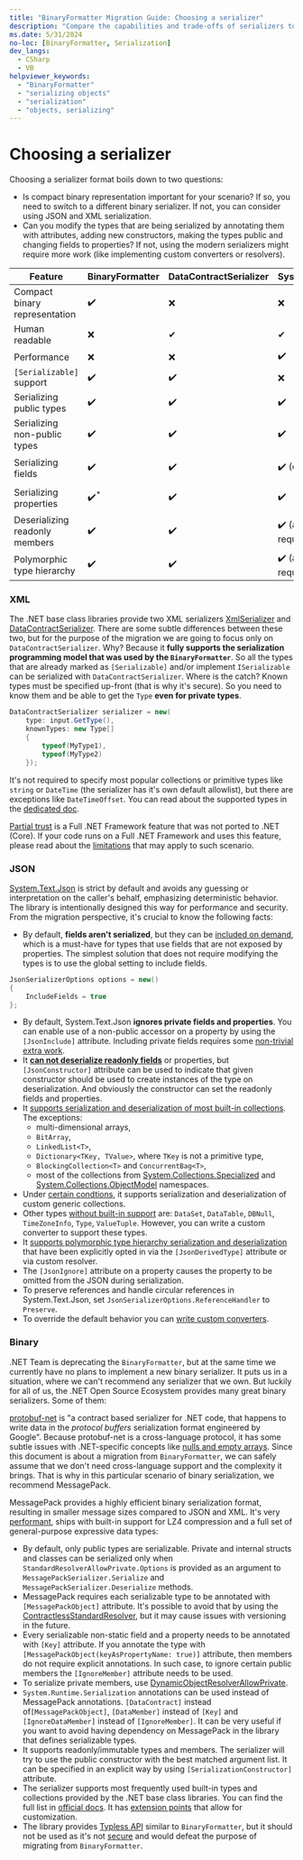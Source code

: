 ```yaml
---
title: "BinaryFormatter Migration Guide: Choosing a serializer"
description: "Compare the capabilities and trade-offs of serializers to choose a replacement for BinaryFormatter."
ms.date: 5/31/2024
no-loc: [BinaryFormatter, Serialization]
dev_langs:
  - CSharp
  - VB
helpviewer_keywords:
  - "BinaryFormatter"
  - "serializing objects"
  - "serialization"
  - "objects, serializing"
---
```


# Choosing a serializer

Choosing a serializer format boils down to two questions:

- Is compact binary representation important for your scenario? If so, you need to switch to a different binary serializer. If not, you can consider using JSON and XML serialization.
- Can you modify the types that are being serialized by annotating them with attributes, adding new constructors, making the types public and changing fields to properties? If not, using the modern serializers might require more work (like implementing custom converters or resolvers).

| Feature                                        | BinaryFormatter | DataContractSerializer | System.Text.Json        | MessagePack              |
|------------------------------------------------|-----------------|------------------------|-------------------------|--------------------------|
| Compact binary representation                  | ✔️              | ❌                      | ❌                      |  ✔️                       |
| Human readable                                 | ❌️              | ✔                      | ✔                      |  ❌                       |
| Performance                                    | ❌️              | ❌                      | ✔️                      |  ✔️✔️                     |
| `[Serializable]` support                       | ✔️              | ✔️                      | ❌                      |  ❌                       |
| Serializing public types                       | ✔️              | ✔️                      | ✔️                      |  ✔️                       |
| Serializing non-public types                   | ✔️              | ✔️                      | ✔️                      |  ✔️ (resolver required)   |
| Serializing fields                             | ✔️              | ✔️                      | ✔️ (opt in)             |  ✔️ (attribute required)  |
| Serializing properties                         | ✔️<sup>*</sup>  | ✔️                      | ✔️                      |  ✔️ (attribute required)  |
| Deserializing readonly members                 | ✔️              | ✔️                      | ✔️ (attribute required) |  ✔️                       |
| Polymorphic type hierarchy                     | ✔️              | ✔️                      | ✔️ (attribute required) |  ✔️ (attribute required)  |

### XML

The .NET base class libraries provide two XML serializers [XmlSerializer](https://learn.microsoft.com/en-us/dotnet/standard/serialization/introducing-xml-serialization) and [DataContractSerializer](https://learn.microsoft.com/dotnet/fundamentals/runtime-libraries/system-runtime-serialization-datacontractserializer). There are some subtle differences between these two, but for the purpose of the migration we are going to focus only on `DataContractSerializer`. Why? Because it **fully supports the serialization programming model that was used by the `BinaryFormatter`**. So all the types that are already marked as `[Serializable]` and/or implement `ISerializable` can be serialized with `DataContractSerializer`. Where is the catch? Known types must be specified up-front (that is why it's secure). So you need to know them and be able to get the `Type` **even for private types**.

```cs
DataContractSerializer serializer = new(
    type: input.GetType(),
    knownTypes: new Type[]
    {
        typeof(MyType1),
        typeof(MyType2)
    });
```

It's not required to specify most popular collections or primitive types like `string` or `DateTime` (the serializer has it's own default allowlist), but there are exceptions like `DateTimeOffset`. You can read about the supported types in the [dedicated doc](https://learn.microsoft.com/dotnet/framework/wcf/feature-details/types-supported-by-the-data-contract-serializer).

[Partial trust](https://learn.microsoft.com/dotnet/framework/wcf/feature-details/partial-trust) is a Full .NET Framework feature that was not ported to .NET (Core). If your code runs on a Full .NET Framework and uses this feature, please read about the [limitations](https://learn.microsoft.com/dotnet/framework/wcf/feature-details/types-supported-by-the-data-contract-serializer#limitations-of-using-certain-types-in-partial-trust-mode) that may apply to such scenario.

### JSON

[System.Text.Json](https://learn.microsoft.com/dotnet/standard/serialization/system-text-json/overview) is strict by default and avoids any guessing or interpretation on the caller's behalf, emphasizing deterministic behavior. The library is intentionally designed this way for performance and security. From the migration perspective, it's crucial to know the following facts:
- By default, **fields aren't serialized**, but they can be [included on demand](https://learn.microsoft.com/dotnet/standard/serialization/system-text-json/fields), which is a must-have for types that use fields that are not exposed by properties. The simplest solution that does not require modifying the types is to use the global setting to include fields.
```cs
JsonSerializerOptions options = new()
{
    IncludeFields = true
};
```
- By default, System.Text.Json **ignores private fields and properties**. You can enable use of a non-public accessor on a property by using the `[JsonInclude]` attribute. Including private fields requires some [non-trivial extra work](https://learn.microsoft.com/dotnet/standard/serialization/system-text-json/custom-contracts#example-serialize-private-fields).
- It **[can not deserialize readonly fields](https://learn.microsoft.com/dotnet/api/system.text.json.jsonserializeroptions.ignorereadonlyfields?view#remarks)** or properties, but `[JsonConstructor]` attribute can be used to indicate that given constructor should be used to create instances of the type on deserialization. And obviously the constructor can set the readonly fields and properties.
- It [supports serialization and deserialization of most built-in collections](https://learn.microsoft.com/dotnet/standard/serialization/system-text-json/supported-collection-types). The exceptions:
    - multi-dimensional arrays,
    - `BitArray`,
    - `LinkedList<T>`,
    - `Dictionary<TKey, TValue>`, where `TKey` is not a primitive type,
    - `BlockingCollection<T>` and `ConcurrentBag<T>`,
    - most of the collections from [System.Collections.Specialized](https://learn.microsoft.com/dotnet/standard/serialization/system-text-json/supported-collection-types#systemcollectionsspecialized-namespace) and [System.Collections.ObjectModel](https://learn.microsoft.com/dotnet/standard/serialization/system-text-json/supported-collection-types#systemcollectionsobjectmodel-namespace) namespaces.
- Under [certain condtions](https://learn.microsoft.com/en-us/dotnet/standard/serialization/system-text-json/supported-collection-types#custom-collections-with-deserialization-support), it supports serialization and deserialization of custom generic collections.
- Other types [without built-in support](https://learn.microsoft.com/dotnet/standard/serialization/system-text-json/migrate-from-newtonsoft?pivots=dotnet-9-0#types-without-built-in-support) are: `DataSet`, `DataTable`, `DBNull`, `TimeZoneInfo`, `Type`, `ValueTuple`. However, you can write a custom converter to support these types.
- It [supports polymorphic type hierarchy serialization and deserialization](https://learn.microsoft.com/en-us/dotnet/standard/serialization/system-text-json/polymorphism) that have been explicitly opted in via the `[JsonDerivedType]` attribute or via custom resolver.
- The `[JsonIgnore]` attribute on a property causes the property to be omitted from the JSON during serialization.
- To preserve references and handle circular references in System.Text.Json, set `JsonSerializerOptions.ReferenceHandler` to `Preserve`.
- To override the default behavior you can [write custom converters](https://learn.microsoft.com/dotnet/standard/serialization/system-text-json/converters-how-to).

### Binary

.NET Team is deprecating the `BinaryFormatter`, but at the same time we currently have no plans to implement a new binary serializer. It puts us in a situation, where we can't recommend any serializer that we own. But luckily for all of us, the .NET Open Source Ecosystem provides many great binary serializers. Some of them:

[protobuf-net](https://github.com/protobuf-net/protobuf-net) is "a contract based serializer for .NET code, that happens to write data in the _protocol buffers_ serialization format engineered by Google". Because protobuf-net is a cross-language protocol, it has some subtle issues with .NET-specific concepts like [nulls and empty arrays](https://stackoverflow.com/questions/21631428/protobuf-net-deserializes-empty-collection-to-null-when-the-collection-is-a-prop/21632160#21632160). Since this document is about a migration from `BinaryFormatter`, we can safely assume that we don't need cross-language support and the complexity it brings. That is why in this particular scenario of binary serialization, we recommend MessagePack.

MessagePack provides a highly efficient binary serialization format, resulting in smaller message sizes compared to JSON and XML. It's very [performant](https://github.com/MessagePack-CSharp/MessagePack-CSharp?tab=readme-ov-file#performance), ships with built-in support for LZ4 compression and a full set of general-purpose expressive data types:

- By default, only public types are serializable. Private and internal structs and classes can be serialized only when `StandardResolverAllowPrivate.Options` is provided as an argument to `MessagePackSerializer.Serialize` and `MessagePackSerializer.Deserialize` methods.
- MessagePack requires each serializable type to be annotated with `[MessagePackObject]` attribute. It's possible to avoid that by using the [ContractlessStandardResolver](https://github.com/MessagePack-CSharp/MessagePack-CSharp?tab=readme-ov-file#object-serialization), but it may cause issues with versioning in the future.
- Every serializable non-static field and a property needs to be annotated with `[Key]` attribute. If you annotate the type with `[MessagePackObject(keyAsPropertyName: true)]` attribute, then members do not require explicit annotations. In such case, to ignore certain public members the `[IgnoreMember]` attribute needs to be used.
- To serialize private members, use [DynamicObjectResolverAllowPrivate](https://github.com/MessagePack-CSharp/MessagePack-CSharp?tab=readme-ov-file#object-serialization).
- `System.Runtime.Serialization` annotations can be used instead of MessagePack annotations. `[DataContract]` instead of`[MessagePackObject]`, `[DataMember]` instead of `[Key]` and `[IgnoreDataMember]` instead of `[IgnoreMember]`. It can be very useful if you want to avoid having dependency on MessagePack in the library that defines serializable types.
- It supports readonly/immutable types and members. The serializer will try to use the public constructor with the best matched argument list. It can be specified in an explicit way by using `[SerializationConstructor]` attribute.
- The serializer supports most frequently used built-in types and collections provided by the .NET base class libraries. You can find the full list in [official docs](https://github.com/MessagePack-CSharp/MessagePack-CSharp?tab=readme-ov-file#built-in-supported-types). It has [extension points](https://github.com/MessagePack-CSharp/MessagePack-CSharp?tab=readme-ov-file#extensions) that allow for customization.
- The library provides [Typless API](https://github.com/MessagePack-CSharp/MessagePack-CSharp?tab=readme-ov-file#typeless) similar to `BinaryFormatter`, but it should not be used as it's not [secure](https://github.com/MessagePack-CSharp/MessagePack-CSharp?tab=readme-ov-file#security) and would defeat the purpose of migrating from `BinaryFormatter`.
